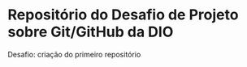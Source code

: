# Repositório do Desafio de Projeto sobre Git/GitHub da DIO
Desafio: criação do primeiro repositório 
